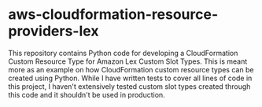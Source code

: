 # aws-cloudformation-resource-providers-lex
This repository contains Python code for developing a CloudFormation Custom Resource Type for Amazon Lex Custom Slot Types. This is meant more as an example on how CloudFormation custom resource types can be created using Python. While I have written tests to cover all lines of code in this project, I haven't extensively tested custom slot types created through this code and it shouldn't be used in production.
